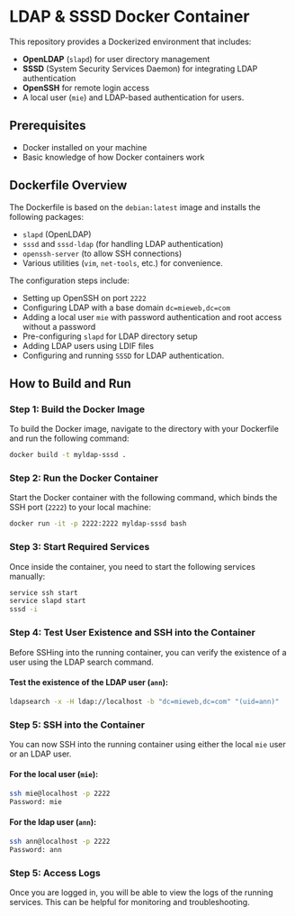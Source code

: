 # LDAP & SSSD Docker Container

This repository provides a Dockerized environment that includes:
- **OpenLDAP** (`slapd`) for user directory management
- **SSSD** (System Security Services Daemon) for integrating LDAP authentication
- **OpenSSH** for remote login access
- A local user (`mie`) and LDAP-based authentication for users.

## Prerequisites

- Docker installed on your machine
- Basic knowledge of how Docker containers work

## Dockerfile Overview

The Dockerfile is based on the `debian:latest` image and installs the following packages:
- `slapd` (OpenLDAP)
- `sssd` and `sssd-ldap` (for handling LDAP authentication)
- `openssh-server` (to allow SSH connections)
- Various utilities (`vim`, `net-tools`, etc.) for convenience.

The configuration steps include:
- Setting up OpenSSH on port `2222`
- Configuring LDAP with a base domain `dc=mieweb,dc=com`
- Adding a local user `mie` with password authentication and root access without a password
- Pre-configuring `slapd` for LDAP directory setup
- Adding LDAP users using LDIF files
- Configuring and running `SSSD` for LDAP authentication.

## How to Build and Run

### Step 1: Build the Docker Image

To build the Docker image, navigate to the directory with your Dockerfile and run the following command:

```bash
docker build -t myldap-sssd .
```

### Step 2: Run the Docker Container

Start the Docker container with the following command, which binds the SSH port (`2222`) to your local machine:

```bash
docker run -it -p 2222:2222 myldap-sssd bash
```

### Step 3: Start Required Services

Once inside the container, you need to start the following services manually:

```bash
service ssh start
service slapd start
sssd -i
```

### Step 4: Test User Existence and SSH into the Container

Before SSHing into the running container, you can verify the existence of a user using the LDAP search command.

#### Test the existence of the LDAP user (`ann`):

```bash
ldapsearch -x -H ldap://localhost -b "dc=mieweb,dc=com" "(uid=ann)"
```

### Step 5: SSH into the Container

You can now SSH into the running container using either the local `mie` user or an LDAP user.

#### For the local user (`mie`):

```bash
ssh mie@localhost -p 2222
Password: mie
```

#### For the ldap user (`ann`):

```bash
ssh ann@localhost -p 2222
Password: ann
```

### Step 5: Access Logs

Once you are logged in, you will be able to view the logs of the running services. This can be helpful for monitoring and troubleshooting. 

